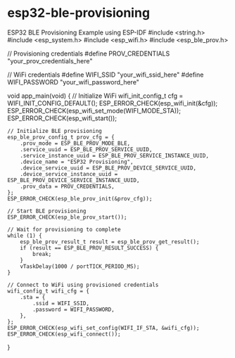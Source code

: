 # esp32-ble-provisioning
ESP32 BLE Provisioning Example using ESP-IDF
#include <string.h>
#include <esp_system.h>
#include <esp_wifi.h>
#include <esp_ble_prov.h>

// Provisioning credentials
#define PROV_CREDENTIALS "your_prov_credentials_here"

// WiFi credentials
#define WIFI_SSID "your_wifi_ssid_here"
#define WIFI_PASSWORD "your_wifi_password_here"

void app_main(void)
{
    // Initialize WiFi
    wifi_init_config_t cfg = WIFI_INIT_CONFIG_DEFAULT();
    ESP_ERROR_CHECK(esp_wifi_init(&cfg));
    ESP_ERROR_CHECK(esp_wifi_set_mode(WIFI_MODE_STA));
    ESP_ERROR_CHECK(esp_wifi_start());

    // Initialize BLE provisioning
    esp_ble_prov_config_t prov_cfg = {
        .prov_mode = ESP_BLE_PROV_MODE_BLE,
        .service_uuid = ESP_BLE_PROV_SERVICE_UUID,
        .service_instance_uuid = ESP_BLE_PROV_SERVICE_INSTANCE_UUID,
        .device_name = "ESP32 Provisioning",
        .device_service_uuid = ESP_BLE_PROV_DEVICE_SERVICE_UUID,
        .device_service_instance_uuid = ESP_BLE_PROV_DEVICE_SERVICE_INSTANCE_UUID,
        .prov_data = PROV_CREDENTIALS,
    };
    ESP_ERROR_CHECK(esp_ble_prov_init(&prov_cfg));

    // Start BLE provisioning
    ESP_ERROR_CHECK(esp_ble_prov_start());

    // Wait for provisioning to complete
    while (1) {
        esp_ble_prov_result_t result = esp_ble_prov_get_result();
        if (result == ESP_BLE_PROV_RESULT_SUCCESS) {
            break;
        }
        vTaskDelay(1000 / portTICK_PERIOD_MS);
    }

    // Connect to WiFi using provisioned credentials
    wifi_config_t wifi_cfg = {
        .sta = {
            .ssid = WIFI_SSID,
            .password = WIFI_PASSWORD,
        },
    };
    ESP_ERROR_CHECK(esp_wifi_set_config(WIFI_IF_STA, &wifi_cfg));
    ESP_ERROR_CHECK(esp_wifi_connect());
}

